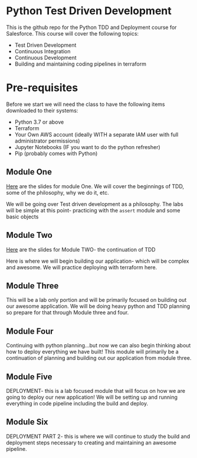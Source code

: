 # Python Test Driven Development
This is the github repo for the Python TDD and Deployment course for Salesforce.
This course will cover the following topics:

* Test Driven Development
* Continuous Integration
* Continuous Development
* Building and maintaining coding pipelines in terraform

# Pre-requisites

Before we start we will need the class to have the following items downloaded to their systems:

* Python 3.7 or above
* Terraform
* Your Own AWS account (ideally WITH a separate IAM user with full administrator permissions)
* Jupyter Notebooks (IF you want to do the python refresher)
* Pip (probably comes with Python)

## Module One

[Here](https://drive.google.com/file/d/12LEMVJrPdbtktCSXW4fj0Qt4Iyli-tVL/view?usp=sharing) are the slides for module One. We will cover the beginnings of TDD, some of the philosophy, why we do it, etc. 

We will be going over Test driven development as a philosophy. The labs will be simple at this point- practicing with the `assert` module and some basic objects

## Module Two

[Here](https://drive.google.com/file/d/1lLxgAY5kGzQLAe8oqXplzAhPrxuF_KD9/view?usp=sharing) are the slides for Module TWO- the continuation of TDD 

Here is where we will begin building our application- which will be complex and awesome. We will practice deploying with terraform here.

## Module Three

This will be a lab only portion and will be primarily focused on building out our awesome application. We will be doing heavy python and TDD planning so prepare for that through Module three and four.

## Module Four

Continuing with python planning...but now we can also begin thinking about how to deploy everything we have built! This module will primarily be a continuation of planning and building out our application from module three.

## Module Five

DEPLOYMENT- this is a lab focused module that will focus on how we are going to deploy our new application! We will be setting up and running everything in code pipeline including the build and deploy.

## Module Six

DEPLOYMENT PART 2- this is where we will continue to study the build and deployment steps necessary to creating and maintaining an awesome pipeline.








